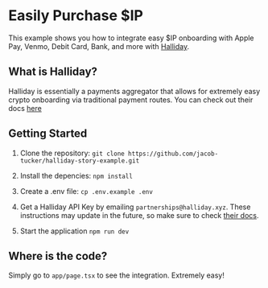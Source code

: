 # Easily Purchase $IP

This example shows you how to integrate easy $IP onboarding with Apple Pay, Venmo, Debit Card, Bank, and more with [Halliday](https://halliday.xyz/).

## What is Halliday?

Halliday is essentially a payments aggregator that allows for extremely easy crypto onboarding via traditional payment routes. You can check out their docs [here](https://docs.halliday.xyz/pages/index-page)

## Getting Started

1. Clone the repository: `git clone https://github.com/jacob-tucker/halliday-story-example.git`

2. Install the depencies: `npm install`

3. Create a .env file: `cp .env.example .env`

4. Get a Halliday API Key by emailing `partnerships@halliday.xyz`. These instructions may update in the future, so make sure to check [their docs](https://docs.halliday.xyz/pages/payments-hello-world).

5. Start the application `npm run dev`

## Where is the code?

Simply go to `app/page.tsx` to see the integration. Extremely easy!
